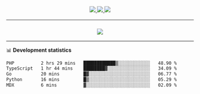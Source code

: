 <h3 align="center">
  <a href="https://github.com/hwalker928">
      <img src="https://img.shields.io/github/followers/hwalker928?label=Followers&style=for-the-badge&color=lightblue">
  </a>
  <a href="https://harryw.link/discord" alt="Discord">
      <img src="https://img.shields.io/discord/738451951758606336?label=discord&style=for-the-badge&color=lightblue"/>
  </a>
  <a href="https://harryw.link/sparked" alt="Sparked Host">
      <img src="https://img.shields.io/static/v1?label=Sponsor&message=Sparked%20Host&color=yellow&style=for-the-badge"/>
  </a>
</h3>

<hr>


<h3 align="center">
  <a href="https://github.com/hwalker928">
      <img src="https://github-profile-trophy.vercel.app/?username=hwalker928&no-bg=true&no-frame=true">
  </a>
</h3>


<hr>

📊 **Development statistics**

<!--START_SECTION:waka-->

```txt
PHP          2 hrs 29 mins   ████████████▒░░░░░░░░░░░░   48.90 %
TypeScript   1 hr 44 mins    ████████▓░░░░░░░░░░░░░░░░   34.09 %
Go           20 mins         █▓░░░░░░░░░░░░░░░░░░░░░░░   06.77 %
Python       16 mins         █▒░░░░░░░░░░░░░░░░░░░░░░░   05.29 %
MDX          6 mins          ▓░░░░░░░░░░░░░░░░░░░░░░░░   02.09 %
```

<!--END_SECTION:waka-->
